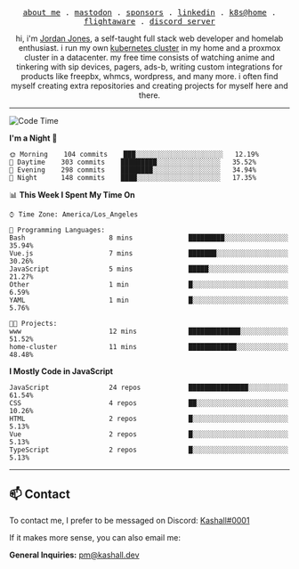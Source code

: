 <p align="center">
  <samp>
    <a href="https://jordanjones.org/">about me</a> .
    <a href="https://mastodon.social/@kashall">mastodon</a> .
    <a href="https://github.com/sponsors/kashalls">sponsors</a> .
    <a href="https://linkedin.com/in/jordpjones">linkedin</a> .
    <a href="https://github.com/kashalls/home-cluster">k8s@home</a> .
    <a href="https://flightaware.com/adsb/stats/user/kashalls">flightaware</a> .
    <a href="https://discord.gg/ctgrp8k">discord server</a>
  </samp>
</p>

<p align="center">hi, i'm <a href="https://jordanjones.org/">Jordan Jones</a>, a self-taught full stack web developer and homelab enthusiast. i run my own <a href="https://github.com/kashalls/home-cluster">kubernetes cluster</a> in my home and a proxmox cluster in a datacenter. my free time consists of watching anime and tinkering with sip devices, pagers, ads-b, writing custom integrations for products like freepbx, whmcs, wordpress, and many more. i often find myself creating extra repositories and creating projects for myself here and there. </p>

---

<!--START_SECTION:waka-->
![Code Time](http://img.shields.io/badge/Code%20Time-1%2C229%20hrs%204%20mins-blue)

**I'm a Night 🦉** 

```text
🌞 Morning    104 commits    ███░░░░░░░░░░░░░░░░░░░░░░   12.19% 
🌆 Daytime    303 commits    █████████░░░░░░░░░░░░░░░░   35.52% 
🌃 Evening    298 commits    ████████░░░░░░░░░░░░░░░░░   34.94% 
🌙 Night      148 commits    ████░░░░░░░░░░░░░░░░░░░░░   17.35%

```


📊 **This Week I Spent My Time On** 

```text
⌚︎ Time Zone: America/Los_Angeles

💬 Programming Languages: 
Bash                     8 mins              █████████░░░░░░░░░░░░░░░░   35.94% 
Vue.js                   7 mins              ███████░░░░░░░░░░░░░░░░░░   30.26% 
JavaScript               5 mins              █████░░░░░░░░░░░░░░░░░░░░   21.27% 
Other                    1 min               █░░░░░░░░░░░░░░░░░░░░░░░░   6.59% 
YAML                     1 min               █░░░░░░░░░░░░░░░░░░░░░░░░   5.76%

🐱‍💻 Projects: 
www                      12 mins             █████████████░░░░░░░░░░░░   51.52% 
home-cluster             11 mins             ████████████░░░░░░░░░░░░░   48.48%

```

**I Mostly Code in JavaScript** 

```text
JavaScript               24 repos            ███████████████░░░░░░░░░░   61.54% 
CSS                      4 repos             ██░░░░░░░░░░░░░░░░░░░░░░░   10.26% 
HTML                     2 repos             █░░░░░░░░░░░░░░░░░░░░░░░░   5.13% 
Vue                      2 repos             █░░░░░░░░░░░░░░░░░░░░░░░░   5.13% 
TypeScript               2 repos             █░░░░░░░░░░░░░░░░░░░░░░░░   5.13%

```



<!--END_SECTION:waka-->

---

## 📫 Contact

To contact me, I prefer to be messaged on Discord:  [Kashall#0001](https://discord.com/users/201077739589992448)

If it makes more sense, you can also email me:

**General Inquiries:** pm@kashall.dev  
